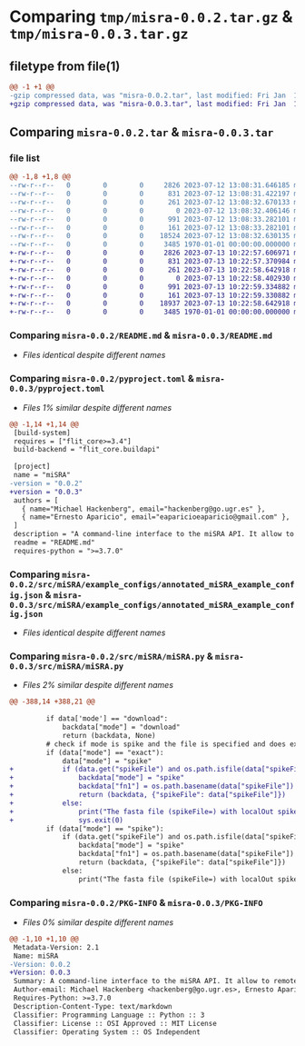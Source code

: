 # Comparing `tmp/misra-0.0.2.tar.gz` & `tmp/misra-0.0.3.tar.gz`

## filetype from file(1)

```diff
@@ -1 +1 @@
-gzip compressed data, was "misra-0.0.2.tar", last modified: Fri Jan  1 00:00:00 2016, max compression
+gzip compressed data, was "misra-0.0.3.tar", last modified: Fri Jan  1 00:00:00 2016, max compression
```

## Comparing `misra-0.0.2.tar` & `misra-0.0.3.tar`

### file list

```diff
@@ -1,8 +1,8 @@
--rw-r--r--   0        0        0     2826 2023-07-12 13:08:31.646185 misra-0.0.2/README.md
--rw-r--r--   0        0        0      831 2023-07-12 13:08:31.422197 misra-0.0.2/pyproject.toml
--rw-r--r--   0        0        0      261 2023-07-12 13:08:32.670133 misra-0.0.2/src/miSRA/README.md
--rw-r--r--   0        0        0        0 2023-07-12 13:08:32.406146 misra-0.0.2/src/miSRA/__init__.py
--rw-r--r--   0        0        0      991 2023-07-12 13:08:33.282101 misra-0.0.2/src/miSRA/example_configs/annotated_miSRA_example_config.json
--rw-r--r--   0        0        0      161 2023-07-12 13:08:33.282101 misra-0.0.2/src/miSRA/example_configs/miSRA_example_config.json
--rw-r--r--   0        0        0    18524 2023-07-12 13:08:32.630135 misra-0.0.2/src/miSRA/miSRA.py
--rw-r--r--   0        0        0     3485 1970-01-01 00:00:00.000000 misra-0.0.2/PKG-INFO
+-rw-r--r--   0        0        0     2826 2023-07-13 10:22:57.606971 misra-0.0.3/README.md
+-rw-r--r--   0        0        0      831 2023-07-13 10:22:57.370984 misra-0.0.3/pyproject.toml
+-rw-r--r--   0        0        0      261 2023-07-13 10:22:58.642918 misra-0.0.3/src/miSRA/README.md
+-rw-r--r--   0        0        0        0 2023-07-13 10:22:58.402930 misra-0.0.3/src/miSRA/__init__.py
+-rw-r--r--   0        0        0      991 2023-07-13 10:22:59.334882 misra-0.0.3/src/miSRA/example_configs/annotated_miSRA_example_config.json
+-rw-r--r--   0        0        0      161 2023-07-13 10:22:59.330882 misra-0.0.3/src/miSRA/example_configs/miSRA_example_config.json
+-rw-r--r--   0        0        0    18937 2023-07-13 10:22:58.642918 misra-0.0.3/src/miSRA/miSRA.py
+-rw-r--r--   0        0        0     3485 1970-01-01 00:00:00.000000 misra-0.0.3/PKG-INFO
```

### Comparing `misra-0.0.2/README.md` & `misra-0.0.3/README.md`

 * *Files identical despite different names*

### Comparing `misra-0.0.2/pyproject.toml` & `misra-0.0.3/pyproject.toml`

 * *Files 1% similar despite different names*

```diff
@@ -1,14 +1,14 @@
 [build-system]
 requires = ["flit_core>=3.4"]
 build-backend = "flit_core.buildapi"
 
 [project]
 name = "miSRA"
-version = "0.0.2"
+version = "0.0.3"
 authors = [
   { name="Michael Hackenberg", email="hackenberg@go.ugr.es" },
   { name="Ernesto Aparicio", email="eaparicioeaparicio@gmail.com" },
 ]
 description = "A command-line interface to the miSRA API. It allow to remotely query over 90,000 miRNA-seq samples from the Sequence Read Archive"
 readme = "README.md"
 requires-python = ">=3.7.0"
```

### Comparing `misra-0.0.2/src/miSRA/example_configs/annotated_miSRA_example_config.json` & `misra-0.0.3/src/miSRA/example_configs/annotated_miSRA_example_config.json`

 * *Files identical despite different names*

### Comparing `misra-0.0.2/src/miSRA/miSRA.py` & `misra-0.0.3/src/miSRA/miSRA.py`

 * *Files 2% similar despite different names*

```diff
@@ -388,14 +388,21 @@
 
         if data['mode'] == "download":
             backdata["mode"] = "download"
             return (backdata, None)
         # check if mode is spike and the file is specified and does exist
         if (data["mode"] == "exact"):
             data["mode"] = "spike"
+            if (data.get("spikeFile") and os.path.isfile(data["spikeFile"])):
+                backdata["mode"] = "spike"
+                backdata["fn1"] = os.path.basename(data["spikeFile"])
+                return (backdata, {"spikeFile": data["spikeFile"]})
+            else:
+                print("The fasta file (spikeFile=) with localOut spike-in sequences could not be detected")
+                sys.exit(0)
         if (data["mode"] == "spike"):
             if (data.get("spikeFile") and os.path.isfile(data["spikeFile"])):
                 backdata["mode"] = "spike"
                 backdata["fn1"] = os.path.basename(data["spikeFile"])
                 return (backdata, {"spikeFile": data["spikeFile"]})
             else:
                 print("The fasta file (spikeFile=) with localOut spike-in sequences could not be detected")
```

### Comparing `misra-0.0.2/PKG-INFO` & `misra-0.0.3/PKG-INFO`

 * *Files 0% similar despite different names*

```diff
@@ -1,10 +1,10 @@
 Metadata-Version: 2.1
 Name: miSRA
-Version: 0.0.2
+Version: 0.0.3
 Summary: A command-line interface to the miSRA API. It allow to remotely query over 90,000 miRNA-seq samples from the Sequence Read Archive
 Author-email: Michael Hackenberg <hackenberg@go.ugr.es>, Ernesto Aparicio <eaparicioeaparicio@gmail.com>
 Requires-Python: >=3.7.0
 Description-Content-Type: text/markdown
 Classifier: Programming Language :: Python :: 3
 Classifier: License :: OSI Approved :: MIT License
 Classifier: Operating System :: OS Independent
```

